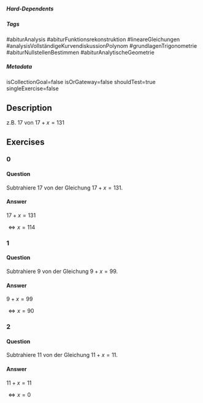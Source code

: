 ##### Hard-Dependents 

##### Tags 
#abiturAnalysis
#abiturFunktionsrekonstruktion
#lineareGleichungen
#analysisVollständigeKurvendiskussionPolynom
#grundlagenTrigonometrie
#abiturNullstellenBestimmen
#abiturAnalytischeGeometrie
##### Metadata 
isCollectionGoal=false
isOrGateway=false
shouldTest=true
singleExercise=false
## Description 
z.B. $17$ von $17+x=131$ 
## Exercises 
### 0 
#### Question 
Subtrahiere $17$ von der Gleichung $17+x=131$.
#### Answer 
$17+x=131$

$\Leftrightarrow x=114$
### 1 
#### Question 
Subtrahiere $9$ von der Gleichung $9+x=99$.
#### Answer 
$9+x=99$

$\Leftrightarrow x=90$
### 2 
#### Question 
Subtrahiere $11$ von der Gleichung $11+x=11$.
#### Answer 
$11+x=11$

$\Leftrightarrow x=0$
